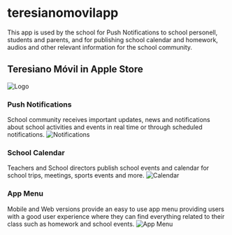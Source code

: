 # teresianomovilapp
This app is used by the school for Push Notifications to school personell, students and parents, and for publishing school calendar and homework, audios and other relevant information for the school community.

## Teresiano Móvil in Apple Store
![Logo](https://user-images.githubusercontent.com/115447825/207228890-09672048-555c-4eed-a058-23bf60c05959.png)

### Push Notifications
School community receives important updates, news and notifications about school activities and events in real time or through scheduled notifications.
![Notifications](https://user-images.githubusercontent.com/115447825/207229013-32f589be-c158-4b06-a0ef-dab8603c266d.jpg)

### School Calendar
Teachers and School directors publish school events and calendar for school trips, meetings, sports events and more.
![Calendar](https://user-images.githubusercontent.com/115447825/207229131-a76f3ac5-7c11-4320-85b2-84813fc850e5.png)

### App Menu
Mobile and Web versions provide an easy to use app menu providing users with a good user experience where they can find everything related to their class such as homework and school events.
![App Menu](https://user-images.githubusercontent.com/115447825/207229290-1f8cbe06-d30f-4627-a934-79f49b2bf789.png)

